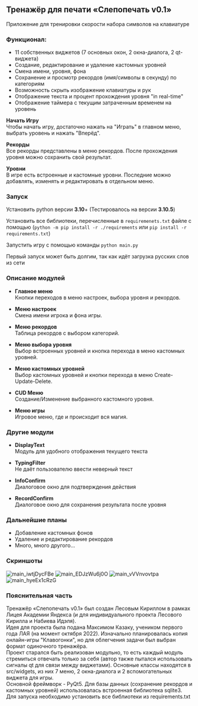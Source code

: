 ## Тренажёр для печати «Слепопечать v0.1»

Приложение для тренировки скорости набора символов на клавиатуре

### Функционал:

- 11 собственных виджетов (7 основных окон, 2 окна-диалога, 2 qt-виджета)
- Создание, редактирование и удаление кастомных уровней
- Смена имени, уровня, фона
- Сохранение и просмотр рекордов (имя/символы в секунду) по категориям
- Возможность скрыть изображение клавиатуры и рук
- Отображение текста и процент прохождения уровня "in real-time"
- Отображение таймера с текущим затраченным временем на уровень

**Начать Игру**\
Чтобы начать игру, достаточно нажать на "Играть" в главном меню, выбрать уровень и нажать "Вперёд".

**Рекорды**\
Все рекорды представлены в меню рекордов. После прохождения уровня можно сохранить свой результат.

**Уровни**\
В игре есть встроенные и кастомные уровни. Последние можно добавлять, изменять и редактировать в отдельном меню.

### Запуск

Установить python версии **3.10**+
(Тестировалось на версии **3.10.5**)

Установить все библиотеки, перечисленные в `requiremenets.txt` файле с
помощью (`python -m pip install -r ./requirements` или `pip install -r requirements.txt`)

Запустить игру с помощью команды `python main.py`

Первый запуск может быть долгим, так как идёт загрузка русских слов из сети


### Описание модулей

- **Главное меню**\
Кнопки переходов в меню настроек, выбора уровня и рекордов.

- **Меню настроек**\
Смена имени игрока и фона игры.

- **Меню рекордов**\
Таблица рекордов с выбором категорий.

- **Меню выбора уровня**\
Выбор встроенных уровней и кнопка перехода в меню кастомных уровней.

- **Меню кастомных уровней**\
Выбор кастомных уровней и кнопки перехода в меню Create-Update-Delete.

- **CUD Меню**\
Создание/Изменение выбранного кастомного уровня.

- **Меню игры**\
Игровое меню, где и происходит вся магия.

### Другие модули

- **DisplayText**\
Модуль для удобного отображения текущего текста

- **TypingFilter**\
Не даёт пользователю ввести неверный текст

- **InfoConfirm**\
Диалоговое окно для подтверждения действия

- **RecordConfirm**\
Диалоговое окно для сохранения результата после уровня

### Дальнейшие планы
- Добавление кастомных фонов
- Удаление и редактирование рекордов
- Много, много другого...

### Скриншоты
![main_iwtjDycFBe](https://user-images.githubusercontent.com/104463209/199850168-f34446ec-3084-43f7-acc5-70d5253b5899.png)
![main_EDJzWu6j0O](https://user-images.githubusercontent.com/104463209/199850196-e45719c9-7c3b-41c7-8f37-d7b408f72318.png)
![main_vVVnvovtpa](https://user-images.githubusercontent.com/104463209/199850203-dff16f3e-3a3a-439b-9189-86b4dcaecc11.png)
![main_hyeEx1cRzG](https://user-images.githubusercontent.com/104463209/199850210-3c0f917b-bc09-4da4-84a5-367e3e2f87d6.png)


### Пояснительная часть

Тренажёр «Слепопечать v0.1» был создан Лесовым Кириллом в рамках Лицея Академии Яндекса (и для индивидуального проекта Лесового Кирилла и Набиева Идэля). \
Идея для проекта была подана Максимом Казаку, учеником первого года ЛАЯ (на момент октября 2022). Изначально планировалась копия онлайн-игры "Клавогонки", но для облегчения задачи был выбран формат одиночного тренажёра.\
Проект старался быть реализован модульно, то есть каждый модуль стремиться отвечать только за себя (автор также пытался использовать сигналы qt для связи между виджетами). Основные классы находятся в src/widgets, из них 7 меню, 2 окна-диалога и 2 вспомогательных виджета для игры. \
Основной фреймворк - PyQt5. Для базы данных (сохранение рекордов и кастомных уровней) использовалась встроенная библиотека sqlite3. Для запуска необходимо установить все библиотеки из requirements.txt